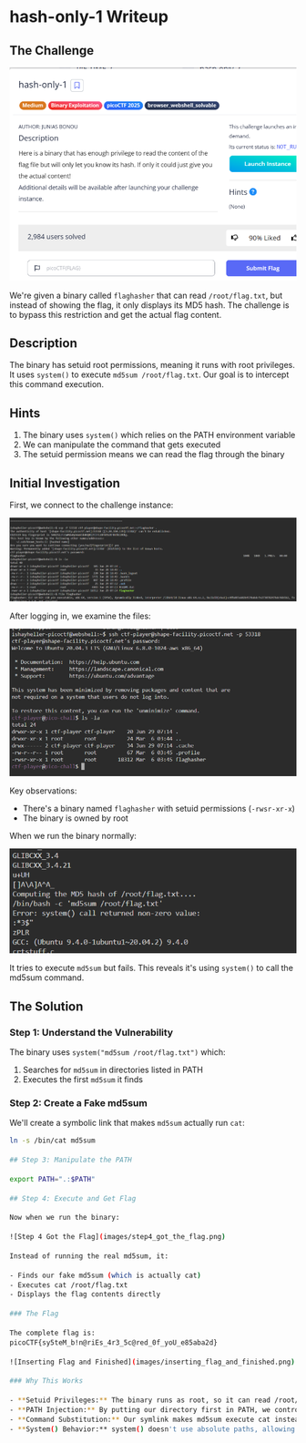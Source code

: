 # hash-only-1 Writeup

## The Challenge
![Challenge Description](images/should_see_this.png)

We're given a binary called `flaghasher` that can read `/root/flag.txt`, but instead of showing the flag, it only displays its MD5 hash. The challenge is to bypass this restriction and get the actual flag content.

## Description
The binary has setuid root permissions, meaning it runs with root privileges. It uses `system()` to execute `md5sum /root/flag.txt`. Our goal is to intercept this command execution.

## Hints
1. The binary uses `system()` which relies on the PATH environment variable
2. We can manipulate the command that gets executed
3. The setuid permission means we can read the flag through the binary

## Initial Investigation
First, we connect to the challenge instance:

![SSH Connection](images/step1_press_launch_instance_andpress_webshell_of_picoctf.png)

After logging in, we examine the files:

![Directory Listing](images/step3.png)

Key observations:
- There's a binary named `flaghasher` with setuid permissions (`-rwsr-xr-x`)
- The binary is owned by root

When we run the binary normally:

![First Run](images/step2.png)

It tries to execute `md5sum` but fails. This reveals it's using `system()` to call the md5sum command.

## The Solution
### Step 1: Understand the Vulnerability
The binary uses `system("md5sum /root/flag.txt")` which:
1. Searches for `md5sum` in directories listed in PATH
2. Executes the first `md5sum` it finds

### Step 2: Create a Fake md5sum
We'll create a symbolic link that makes `md5sum` actually run `cat`:
```bash
ln -s /bin/cat md5sum

## Step 3: Manipulate the PATH

export PATH=".:$PATH"

## Step 4: Execute and Get Flag

Now when we run the binary:

![Step 4 Got the Flag](images/step4_got_the_flag.png)

Instead of running the real md5sum, it:

- Finds our fake md5sum (which is actually cat)
- Executes cat /root/flag.txt
- Displays the flag contents directly

### The Flag

The complete flag is:  
picoCTF{sy5teM_b!n@riEs_4r3_5c@red_0f_yoU_e85aba2d}

![Inserting Flag and Finished](images/inserting_flag_and_finished.png)

### Why This Works

- **Setuid Privileges:** The binary runs as root, so it can read /root/flag.txt
- **PATH Injection:** By putting our directory first in PATH, we control what md5sum means
- **Command Substitution:** Our symlink makes md5sum execute cat instead
- **System() Behavior:** system() doesn't use absolute paths, allowing our attack


